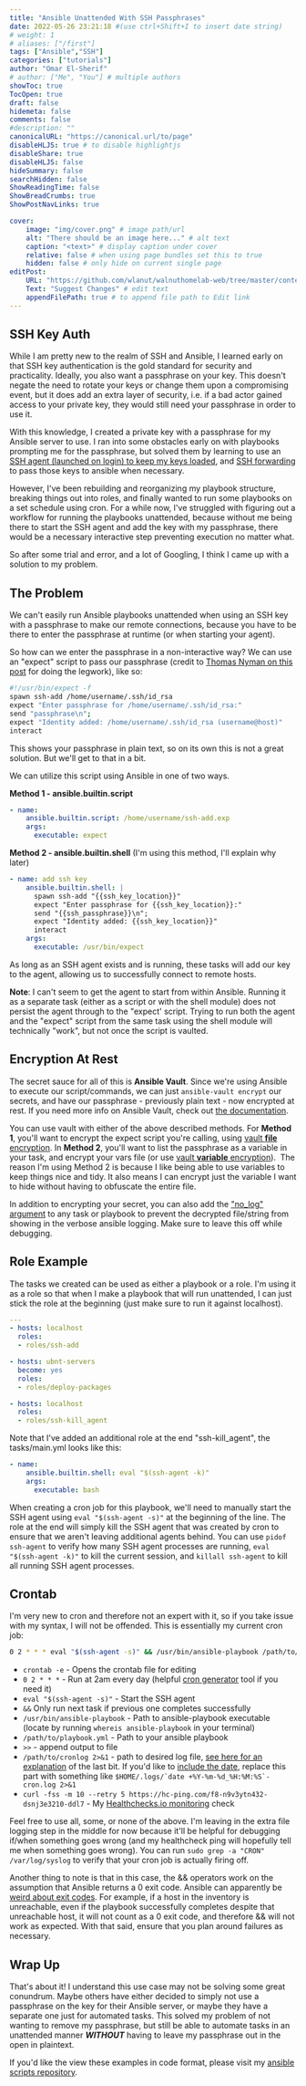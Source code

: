 ```yaml
---
title: "Ansible Unattended With SSH Passphrases"
date: 2022-05-26 23:21:18 #(use ctrl+Shift+I to insert date string)
# weight: 1
# aliases: ["/first"]
tags: ["Ansible","SSH"]
categories: ["tutorials"]
author: "Omar El-Sherif"
# author: ["Me", "You"] # multiple authors
showToc: true
TocOpen: true
draft: false
hidemeta: false
comments: false
#description: ""
canonicalURL: "https://canonical.url/to/page"
disableHLJS: true # to disable highlightjs
disableShare: true
disableHLJS: false
hideSummary: false
searchHidden: false
ShowReadingTime: false
ShowBreadCrumbs: true
ShowPostNavLinks: true

cover:
    image: "img/cover.png" # image path/url
    alt: "There should be an image here..." # alt text
    caption: "<text>" # display caption under cover
    relative: false # when using page bundles set this to true
    hidden: false # only hide on current single page
editPost:
    URL: "https://github.com/wlanut/walnuthomelab-web/tree/master/content"
    Text: "Suggest Changes" # edit text
    appendFilePath: true # to append file path to Edit link
---
```


## SSH Key Auth

While I am pretty new to the realm of SSH and Ansible, I learned early on that SSH key authentication is the gold standard for security and practicality. Ideally, you also want a passphrase on your key. This doesn't negate the need to rotate your keys or change them upon a compromising event, but it does add an extra layer of security, i.e. if a bad actor gained access to your private key, they would still need your passphrase in order to use it.

With this knowledge, I created a private key with a passphrase for my Ansible server to use. I ran into some obstacles early on with playbooks prompting me for the passphrase, but solved them by learning to use an [SSH agent (launched on login) to keep my keys loaded](https://serverfault.com/a/672386/957243), and [SSH forwarding](https://www.calazan.com/using-ssh-agent-forwarding-with-ansible/) to pass those keys to ansible when necessary.

However, I've been rebuilding and reorganizing my playbook structure, breaking things out into roles, and finally wanted to run some playbooks on a set schedule using cron. For a while now, I've struggled with figuring out a workflow for running the playbooks unattended, because without me being there to start the SSH agent and add the key with my passphrase, there would be a necessary interactive step preventing execution no matter what.

So after some trial and error, and a lot of Googling, I think I came up with a solution to my problem.

## The Problem

We can't easily run Ansible playbooks unattended when using an SSH key with a passphrase to make our remote connections, because you have to be there to enter the passphrase at runtime (or when starting your agent).

So how can we enter the passphrase in a non-interactive way? We can use an "expect" script to pass our passphrase (credit to [Thomas Nyman on this post](https://unix.stackexchange.com/a/90869) for doing the legwork), like so:

```bash
#!/usr/bin/expect -f
spawn ssh-add /home/username/.ssh/id_rsa
expect "Enter passphrase for /home/username/.ssh/id_rsa:"
send "passphrase\n";
expect "Identity added: /home/username/.ssh/id_rsa (username@host)"
interact
```

This shows your passphrase in plain text, so on its own this is not a great solution. But we'll get to that in a bit.

We can utilize this script using Ansible in one of two ways.

**Method 1 - ansible.builtin.script**

```yaml
- name:
    ansible.builtin.script: /home/username/ssh-add.exp
    args:
      executable: expect
```

**Method 2 - ansible.builtin.shell** (I'm using this method, I'll explain why later)

```yaml
- name: add ssh key
    ansible.builtin.shell: |
      spawn ssh-add "{{ssh_key_location}}"
      expect "Enter passphrase for {{ssh_key_location}}:"
      send "{{ssh_passphrase}}\n";
      expect "Identity added: {{ssh_key_location}}"
      interact
    args:
      executable: /usr/bin/expect
```

As long as an SSH agent exists and is running, these tasks will add our key to the agent, allowing us to successfully connect to remote hosts.

**Note**: I can't seem to get the agent to start from within Ansible. Running it as a separate task (either as a script or with the shell module) does not persist the agent through to the "expect' script. Trying to run both the agent and the "expect" script from the same task using the shell module will technically "work", but not once the script is vaulted.

## Encryption At Rest

The secret sauce for all of this is **Ansible Vault**. Since we're using Ansible to execute our script/commands, we can just `ansible-vault encrypt` our secrets, and have our passphrase - previously plain text - now encrypted at rest. If you need more info on Ansible Vault, check out [the documentation](https://docs.ansible.com/ansible/latest/user_guide/vault.html).

You can use vault with either of the above described methods. For **Method 1**, you'll want to encrypt the expect script you're calling, using [vault **file** encryption](https://docs.ansible.com/ansible/latest/user_guide/vault.html#encrypting-files-with-ansible-vault). In **Method 2**, you'll want to list the passphrase as a variable in your task, and encrypt your vars file (or use [vault **variable** encryption](https://docs.ansible.com/ansible/latest/user_guide/vault.html#encrypting-files-with-ansible-vault)).  The reason I'm using Method 2 is because I like being able to use variables to keep things nice and tidy. It also means I can encrypt just the variable I want to hide without having to obfuscate the entire file.

In addition to encrypting your secret, you can also add the ["no_log" argument](https://docs.ansible.com/ansible/latest/reference_appendices/faq.html#how-do-i-keep-secret-data-in-my-playbook) to any task or playbook to prevent the decrypted file/string from showing in the verbose ansible logging. Make sure to leave this off while debugging.

## Role Example

The tasks we created can be used as either a playbook or a role. I'm using it as a role so that when I make a playbook that will run unattended, I can just stick the role at the beginning (just make sure to run it against localhost).

```yaml
---
- hosts: localhost
  roles:
  - roles/ssh-add

- hosts: ubnt-servers
  become: yes
  roles:
  - roles/deploy-packages

- hosts: localhost
  roles:
  - roles/ssh-kill_agent
```

Note that I've added an additional role at the end "ssh-kill_agent", the tasks/main.yml looks like this:

```yaml
- name:
    ansible.builtin.shell: eval "$(ssh-agent -k)"
    args:
      executable: bash
```

When creating a cron job for this playbook, we'll need to manually start the SSH agent using `eval "$(ssh-agent -s)"` at the beginning of the line. The role at the end will simply kill the SSH agent that was created by cron to ensure that we aren't leaving additional agents behind. You can use `pidof ssh-agent` to verify how many SSH agent processes are running, `eval "$(ssh-agent -k)"` to kill the current session, and `killall ssh-agent` to kill all running SSH agent processes.

## Crontab

I'm very new to cron and therefore not an expert with it, so if you take issue with my syntax, I will not be offended. This is essentially my current cron job:

```bash
0 2 * * * eval "$(ssh-agent -s)" && /usr/bin/ansible-playbook /path/to/playbook.yml >> /path/to/cronlog 2>&1 && curl -fss -m 10 --retry 5 https://hc-ping.com/f8-n9v3ytn432-dsnj3e3210-ddl7
```

- `crontab -e` \- Opens the crontab file for editing
- `0 2 * * *` \- Run at 2am every day (helpful [cron generator](https://crontab-generator.org/) tool if you need it)
- `eval "$(ssh-agent -s)"` \- Start the SSH agent
- `&&` Only run next task if previous one completes successfully
- `/usr/bin/ansible-playbook` \- Path to ansible-playbook executable (locate by running `whereis ansible-playbook` in your terminal)
- `/path/to/playbook.yml` \- Path to your ansible playbook
- `>>` \- append output to file
- `/path/to/cronlog 2>&1` \- path to desired log file, [see here for an explanation](https://unix.stackexchange.com/a/163359) of the last bit. If you'd like to [include the date](https://serverfault.com/a/117365/957243), replace this part with something like ``$HOME/.logs/`date +%Y-%m-%d_%H:%M:%S`-cron.log 2>&1``
- `curl -fss -m 10 --retry 5 https://hc-ping.com/f8-n9v3ytn432-dsnj3e3210-ddl7` \- My [Healthchecks.io monitoring](https://healthchecks.io/) check

Feel free to use all, some, or none of the above. I'm leaving in the extra file logging step in the middle for now because it'll be helpful for debugging if/when something goes wrong (and my healthcheck ping will hopefully tell me when something goes wrong). You can run `sudo grep -a "CRON" /var/log/syslog` to verify that your cron job is actually firing off.

Another thing to note is that in this case, the && operators work on the assumption that Ansible returns a 0 exit code. Ansible can apparently be [weird about exit codes](https://jwkenney.github.io/ansible-return-codes/). For example, if a host in the inventory is unreachable, even if the playbook successfully completes despite that unreachable host, it will not count as a 0 exit code, and therefore && will not work as expected. With that said, ensure that you plan around failures as necessary.

## Wrap Up

That's about it! I understand this use case may not be solving some great conundrum. Maybe others have either decided to simply not use a passphrase on the key for their Ansible server, or maybe they have a separate one just for automated tasks. This solved my problem of not wanting to remove my passphrase, but still be able to automate tasks in an unattended manner ***WITHOUT*** having to leave my passphrase out in the open in plaintext.

If you'd like the view these examples in code format, please visit my [ansible scripts repository](https://github.com/wlanut/ansible-public/tree/master/ssh-add-passphrase).